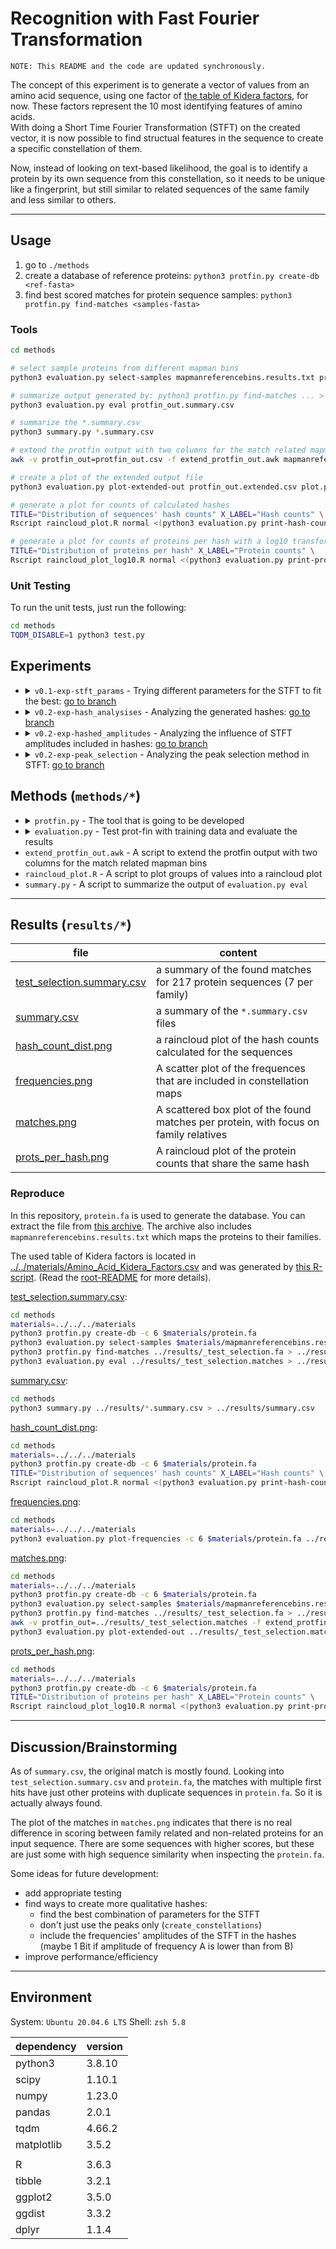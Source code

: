 # Recognition with Fast Fourier Transformation
`NOTE: This README and the code are updated synchronously.`

The concept of this experiment is to generate a vector of values from an amino acid sequence, using one factor of [the table of Kidera factors](../../materials/Amino_Acid_Kidera_Factors.csv), for now. These factors represent the 10 most identifying features of amino acids.<br>
With doing a Short Time Fourier Transformation (STFT) on the created vector, it is now possible to find structual features in the sequence to create a specific constellation of them.

Now, instead of looking on text-based likelihood, the goal is to identify a protein by its own sequence from this constellation, so it needs to be unique like a fingerprint, but still similar to related sequences of the same family and less similar to others.

---

## Usage
1. go to `./methods`
2. create a database of reference proteins: `python3 protfin.py create-db <ref-fasta>`
3. find best scored matches for protein sequence samples: `python3 protfin.py find-matches <samples-fasta>`

### Tools
```sh
cd methods

# select sample proteins from different mapman bins
python3 evaluation.py select-samples mapmanreferencebins.results.txt protein.fa > samples.fa

# summarize output generated by: python3 protfin.py find-matches ... > protfin_out.summary.csv
python3 evaluation.py eval protfin_out.summary.csv

# summarize the *.summary.csv
python3 summary.py *.summary.csv

# extend the protfin output with two columns for the match related mapman bins
awk -v protfin_out=protfin_out.csv -f extend_protfin_out.awk mapmanreferencebins.results.txt > protfin_out.extended.csv 

# create a plot of the extended output file
python3 evaluation.py plot-extended-out protfin_out.extended.csv plot.png

# generate a plot for counts of calculated hashes
TITLE="Distribution of sequences' hash counts" X_LABEL="Hash counts" \
Rscript raincloud_plot.R normal <(python3 evaluation.py print-hash-counts database.pickle) plot.png

# generate a plot for counts of proteins per hash with a log10 transformation
TITLE="Distribution of proteins per hash" X_LABEL="Protein counts" \
Rscript raincloud_plot_log10.R normal <(python3 evaluation.py print-prots-per-hash database.pickle) plot.png
```

### Unit Testing
To run the unit tests, just run the following:
```sh
cd methods
TQDM_DISABLE=1 python3 test.py
```


## Experiments
<ul>
    <li>
        <details>
            <summary><code>v0.1-exp-stft_params</code> - Trying different parameters for the STFT to fit the best: <a href="https://github.com/usadellab/prot-fin/blob/v0.1-exp-stft_params/experiments/recog_with_fft">go to branch</a></summary>
            The creation of the constellation map is based on the STFT.<br>
            To increase the accuracy of the recognition algorithm, it is very important to optimize the parameters to generate the most effective constellation map for a protein.
            <br><br>
            Therefore, window size, overlap and number of selected peaks are passed to <code>prot-fin</code>.<br>
            As every configuration of parameters needs a custom database, this procedure is done in parallel on a compute cluster.<br>
            The results of each recognition process are summarized in <a href="https://github.com/usadellab/prot-fin/blob/v0.1-exp-stft_params/experiments/recog_with_fft/results/stft_param_exp.summary.csv">stft_param_exp.summary.csv</a>.
            <br><br>
            It looks like that the maximum overlap (so hop size of 1) is the best option for accuracy.<br>
            Currently, for window size and selected peaks are further analyses necessary.
        </details>
    </li>
    <li>
        <details>
            <summary><code>v0.2-exp-hash_analysises</code> - Analyzing the generated hashes: <a href="https://github.com/usadellab/prot-fin/blob/v0.2-exp-hash_analysises/experiments/recog_with_fft">go to branch</a></summary>
            The recognition of proteins in protfin is based on hashes.<br>
            To increase the accuracy of the recognition algorithm, a high quantity and quality of hashes is of interest.<br>
            To understand how to improve both efficiently, is the purpose of this experiment.
            <br><br>
            Therefore, hash counts and their components will be analyzed.
            <br><br>
            Currently, there are very many unused hashes that are just ignored, as <a href="https://github.com/usadellab/prot-fin/blob/v0.2-exp-hash_analysises/experiments/recog_with_fft/results/potential_hashes.png">potential_hashes.png</a> implies.
        </details>
    </li>
    <li>
        <details>
            <summary><code>v0.2-exp-hashed_amplitudes</code> - Analyzing the influence of STFT amplitudes included in hashes: <a href="https://github.com/usadellab/prot-fin/blob/v0.2-exp-hashed_amplitudes/experiments/recog_with_fft">go to branch</a></summary>
            The recognition of proteins in protfin is based on hashes.<br>
            Currently, hashes are created of STFT frequency pairs and the distance between them in the constelllation map.<br>
            Including the STFT amplitudes could increase the hashes' quality, as they store more information then.
            <br><br>
            Therefore, the amplitudes will be included in hash generation as the result of the comparisons between the amplitudes of the frequency pairs that are included in a hash.<br>
            So the amplitudes take only a few bits, as the full values may lead to overfitting.
            <br><br>
            Using 1 or 2 bits seems to work good enough, as <a href="https://github.com/usadellab/prot-fin/blob/v0.2-exp-hashed_amplitudes/experiments/recog_with_fft/results/summary.csv">summary.csv</a> implies.<br>
            Currently, only the first rank of matches is analyzed to see if the original match was identified. The other related matches need to be checked on familiarity concerning their mapman bins.
        </details>
    </li>
    <li>
        <details>
            <summary><code>v0.2-exp-peak_selection</code> - Analyzing the peak selection method in STFT: <a href="https://github.com/usadellab/prot-fin/blob/v0.2-exp-peak_selection/experiments/recog_with_fft">go to branch</a></summary>
            To create hashes from a STFT, only a subset of frequencies is selected to be included in the hash generation.<br>
            Currently, the <code>scipy.signal.find_peaks</code> function is used to select the local maxima only. But in case of protein sequences instead of music, this may not be that useful, as the maxima's neighbors could be still relevant for identification of familiar proteins.
            <br><br>
            Therefore, an alternative way of selection is going to be developed. The current approach is to just sort the frequencies by their amplitudes descending and select the first ones.
            <br><br>
            The difference for 5 selected peaks doesn't seem that big, as <a href="https://github.com/usadellab/prot-fin/blob/v0.2-exp-peak_selection/experiments/recog_with_fft/results/summary.csv">summary.csv</a> shows.<br>
            The average match count is lower, but not that much. Further analysises necessary.
        </details>
    </li>
</ul>

## Methods (`methods/*`)
<ul>
    <li>
        <details>
            <summary><code>protfin.py</code> - The tool that is going to be developed</summary>
            <table>
                <th>method</th><th>steps</th>
                <tr>
                    <td>actions.algorithm.kidera:<br><code>get_aa_vector(seq, factor, normalize, file)</code></td>
                    <td>
                        <ul><li>defaults: <code>normalize=True</code>, <code>file="../../../materials/Amino_Acid_Kidera_Factors.csv"</code></li></ul>
                        <ol type="1">
                            <li>read kidera factor values for all amino acids from <code>file</code></li>
                            <li>normalize values by adding the global table mean if <code>normalize</code> is <code>True</code></li>
                            <li>extend value table with columns for symbols representing multiple amino acids, by forming the mean of the corresponding amino acids' vectors</li>
                            <li>extend value table with columns for non-valued amino acids 'O' and 'U', by treating their value as zero</li>
                        </ol>
                    </td>
                </tr>
                <tr>
                    <td>actions.algorithm.constellation:<br><code>create_constellation(aa_vec, window_size, n_peaks, window, **kwargs)</code></td>
                    <td>
                        <ul><li>defaults: <code>n_peaks=0</code>, <code>window="boxcar"</code>, <code>overlap@kwargs=window_size//2</code></li></ul>
                        <ol type="1">
                            <li>Initialize values: equalize <code>window_size</code> to <code>aa_vec</code> if it is greater than the vector size, also set <code>overlap=window_size-1</code> if it is bigger than window size</li>
                            <li>If input sequence is shorter than window size, return empty map</li>
                            <li>Do a STFT on <code>aa_vec</code> with the given parameters</li>
                            <li>for each STF-transformed window, get the n most prominent peaks as set by <code>n_peaks</code> or select all if <code>n_peaks=0</code></li>
                            <li>append all tuples of peak and its amplitude as selected by <code>find_peaks</code> as one whole tuple to the constellation map, so one tuple per window with all its frequencies</li>
                        </ol>
                    </td>
                </tr>
                <tr>
                    <td>actions.algorithm.hash_gen:<br><code>create_hashes(constellation_map, prot_id)</code></td>
                    <td>
                        <ol type="1">
                            <li>
                                for each frequency in each window in the map create combinatorial hashes (anker points) with all upcoming frequencies in the next 2<sup>12</sup> windows:<br>
                                as frequencies use a max. of 5 bits each, the hashes are generated by combining them into a 32-bit int like: <br>
                                <code>(zeros)-(index_diff)-(freq_of_other_pair)-(frequency)</code><br>
                                So currently there are 10 unused bits of zeros that can be assigned in further experiments.
                            </li>
                            <li>save index and protein id for each hash</li>
                        </ol>
                    </td>
                </tr>
                <tr>
                    <td>actions.find_matches:<br><code>score_prots(hashes, database, protein_lookup)</code></td>
                    <td>
                        <ol type="1">
                            <li>for each hash, collect for each protein its offsets to its occurences in the protein sequence</li>
                            <li>for each protein, calculate its Jaccard Similarity Index (JSI)</li>
                            <li>the offset having the most matching occurences and the JSI form the score for a protein, as it is the best fitting constellation of the hashes</li>
                            <li>return the scores as Dictionary of protein identifiers pointing to their scores</li>
                        </ol>
                    </td>
                </tr>
                <tr>
                    <td>actions.create_db:<br><code>create_db(prot_file, db_out)</code></td>
                    <td>
                        <ol type="1">
                            <li>create a database for all proteins in the file by joining the results of <code>create_hashes</code></li>
                            <li>create a protein-lookup as well to get to the hash count for each protein</li>
                            <li>dump both into <code>db_out</code></li>
                        </ol>
                    </td>
                </tr>
                <tr>
                    <td>actions.find_matches:<br><code>find_matches(fasta_file, db_in)</code></td>
                    <td>
                        <ol type="1">
                            <li>for each protein in the file, find all match(es), using the database in <code>db_in</code>, and print them to stdout. The score consists of the custom score multiplied with the JSI</li>
                        </ol>
                    </td>
                </tr>
            </table>
            <h3>Convenience</h3>
            <code>actions.algorithm.hashes_from_seq(seq, prot_id)</code>
            <ul>
                <li>just the workflow <code>seq_to_vectors</code> $\rightarrow$ <code>create_constellation</code> $\rightarrow$ <code>create_hashes</code></li>
            </ul>
            <code>tools.Fasta(fasta_file)</code>
            <ul>
                <li>a class to iterate easily through the fasta file's contents with support of slicing, adding also a progress bar to indicate processed proteins</li>
                <li>currently not validating the file</li>
            </ul>
            <code>tools.count_appearances_in_file(pattern, file)</code>
            <ul>
                <li>used to count fastly e.g. the number of proteins in a file, which is necessary to create an appropriate progress bar</li>
            </ul>
            <code>tools.verify_type(val, ty)</code>
            <ul>
                <li>used in unit tests to easily and deeply verify a value's data type</li>
            </ul>
            <code>tools.divide_evenly(num, n_parts)</code>
            <ul>
                <li>currently used to easily divide <code>num</code> tasks equally among assigned cores</li>
            </ul>
            <code>tools.pd_read_chunkwise(csv_file, chunksize)</code>
            <ul>
                <li>used for chunkwise iteration over the protfin output csv to reduce memory usage</li>
                <li>a returned item stores all matches of one input protein</li>
            </ul>
        </details>
    </li>
    <li>
        <details>
            <summary><code>evaluation.py</code> - Test prot-fin with training data and evaluate the results</summary>
            <table>
                <th>method</th><th>steps</th>
                <tr>
                    <td><code>evaluate_protfin(protfin_out_file)</code></td>
                    <td>
                        <ol type="1">
                            <li>for each output in <code>protfin_out_file</code>, extract the matches' data and count them</li>
                            <li>collect the input specific data from below the output</li>
                            <li>store everything into a dataframe and write it as csv to stdout</li>
                        </ol>
                    </td>
                </tr>
                <tr>
                    <td><code>select_samples(mapman, protein_file, samples_per_family)</code></td>
                    <td>
                        <ol type="1">
                            <li>identify the protein families in <code>mapman</code> file</li>
                            <li>for each family, select randomly <code>samples_per_family</code> proteins</li>
                            <li>find the selected proteins in <code>protein_file</code> and write them as new FASTA formatted output to stdout</li>
                        </ol>
                    </td>
                </tr>
                <tr>
                    <td><code>print_hash_counts(database)</code></td>
                    <td>
                        <ol type="1">
                            <li>Extract the hash counts from the protein lookup in <code>database</code></li>
                            <li>Print the extracted values comma separated to stdout</li>
                        </ol>
                    </td>
                </tr>
                <tr>
                    <td><code>print_prots_per_hash(database)</code></td>
                    <td>
                        <ol type="1">
                            <li>Extract the counts of proteins per hash from the <code>database</code></li>
                            <li>Print the extracted values comma separated to stdout</li>
                        </ol>
                    </td>
                </tr>
                <tr>
                    <td><code>plot_frequencies(prot_file, out_file, cpu_count)</code></td>
                    <td>
                        <ol type="1">
                            <li>Create the constellation maps of all sequences and collect the selected frequencies</li>
                            <li>Plot the frequences' rates and indicate how many sequences share a frequence</li>
                        </ol>
                    </td>
                </tr>
                <tr>
                    <td><code>plot_extended_out(ext_out, plot_out)</code></td>
                    <td>
                        <ol type="1">
                            <li>Iterate through the proteins' matches and plot a box of the scores of each</li>
                            <li>Also add dots for each score of family and non-family matches</li>
                        </ol>
                    </td>
                </tr>
            </table>
        </details>
    </li>
    <li><code>extend_protfin_out.awk</code> - A script to extend the protfin output with two columns for the match related mapman bins</li>
    <li><code>raincloud_plot.R</code> - A script to plot groups of values into a raincloud plot</li>
    <li><code>summary.py</code> - A script to summarize the output of <code>evaluation.py eval</code></li>
</ul>

---
## Results (`results/*`)
|                          file                            |     content
|----------------------------------------------------------|------------------
|[test_selection.summary.csv](./results/test_selection.summary.csv)|a summary of the found matches for 217 protein sequences (7 per family)
|[summary.csv](./results/summary.csv)|a summary of the `*.summary.csv` files
|[hash_count_dist.png](./results/hash_count_dist.png)|a raincloud plot of the hash counts calculated for the sequences
|[frequencies.png](./results/frequencies.png)|A scatter plot of the frequences that are included in constellation maps
|[matches.png](./results/matches.png)|A scattered box plot of the found matches per protein, with focus on family relatives
|[prots_per_hash.png](./results/prots_per_hash.png)|A raincloud plot of the protein counts that share the same hash

### Reproduce
In this repository, `protein.fa` is used to generate the database. You can extract the file from [this archive](https://github.com/usadellab/prot-fin/raw/5be77c4247327e3958c89200c03a938ec4734834/material/Mapman_reference_DB_202310.tar.bz2). The archive also includes `mapmanreferencebins.results.txt` which maps the proteins to their families.

The used table of Kidera factors is located in [../../materials/Amino_Acid_Kidera_Factors.csv](../../materials/Amino_Acid_Kidera_Factors.csv) and was generated by [this R-script](https://github.com/usadellab/prot-fin/blob/5be77c4247327e3958c89200c03a938ec4734834/methods/Amino_Acid_Kidera_Factors.R). (Read the [root-README](../../README.md) for more details).

[test_selection.summary.csv](./results/test_selection.summary.csv):
```sh
cd methods
materials=../../../materials
python3 protfin.py create-db -c 6 $materials/protein.fa
python3 evaluation.py select-samples $materials/mapmanreferencebins.results.txt $materials/protein.fa -s 7 > ../results/_test_selection.fa
python3 protfin.py find-matches ../results/_test_selection.fa > ../results/_test_selection.matches
python3 evaluation.py eval ../results/_test_selection.matches > ../results/test_selection.summary.csv
```

[summary.csv](./results/summary.csv):
```sh
cd methods
python3 summary.py ../results/*.summary.csv > ../results/summary.csv
```

[hash_count_dist.png](./results/hash_count_dist.png):
```sh
cd methods
materials=../../../materials
python3 protfin.py create-db -c 6 $materials/protein.fa
TITLE="Distribution of sequences' hash counts" X_LABEL="Hash counts" \
Rscript raincloud_plot.R normal <(python3 evaluation.py print-hash-counts database.pickle) ../results/hash_count_dist.png
```

[frequencies.png](./results/frequencies.png):
```sh
cd methods
materials=../../../materials
python3 evaluation.py plot-frequencies -c 6 $materials/protein.fa ../results/frequencies.png
```

[matches.png](./results/matches.png):
```sh
cd methods
materials=../../../materials
python3 protfin.py create-db -c 6 $materials/protein.fa
python3 evaluation.py select-samples $materials/mapmanreferencebins.results.txt $materials/protein.fa -s 7 > ../results/_test_selection.fa
python3 protfin.py find-matches ../results/_test_selection.fa > ../results/_test_selection.matches
awk -v protfin_out=../results/_test_selection.matches -f extend_protfin_out.awk ../../../materials/mapmanreferencebins.results.txt > ../results/_test_selection.matches.extended
python3 evaluation.py plot-extended-out ../results/_test_selection.matches.extended ../results/matches.png
```

[prots_per_hash.png](./results/prots_per_hash.png):
```sh
cd methods
materials=../../../materials
python3 protfin.py create-db -c 6 $materials/protein.fa
TITLE="Distribution of proteins per hash" X_LABEL="Protein counts" \
Rscript raincloud_plot_log10.R normal <(python3 evaluation.py print-prots-per-hash database.pickle) ../results/prots_per_hash.png
```

---
## Discussion/Brainstorming
As of <code>summary.csv</code>, the original match is mostly found. Looking into <code>test_selection.summary.csv</code> and <code>protein.fa</code>, the matches with multiple first hits have just other proteins with duplicate sequences in <code>protein.fa</code>.
So it is actually always found.

The plot of the matches in <code>matches.png</code> indicates that there is no real difference in scoring between family related and non-related proteins for an input sequence. There are some sequences with higher scores, but these are just some with high sequence similarity when inspecting the <code>protein.fa</code>.

Some ideas for future development:
 - add appropriate testing
 - find ways to create more qualitative hashes:
   - find the best combination of parameters for the STFT
   - don't just use the peaks only (`create_constellations`)
   - include the frequencies' amplitudes of the STFT in the hashes (maybe 1 Bit if amplitude of frequency A is lower than from B)
 - improve performance/efficiency

---
## Environment

System: `Ubuntu 20.04.6 LTS`
Shell: `zsh 5.8`

| dependency | version |
|------------|---------|
|   python3  | 3.8.10  |
|    scipy   | 1.10.1  |
|    numpy   | 1.23.0  |
|   pandas   |  2.0.1  |
|    tqdm    | 4.66.2  |
| matplotlib |  3.5.2  |
|            |         |
|      R     |  3.6.3  |
|   tibble   |  3.2.1  |
|   ggplot2  |  3.5.0  |
|   ggdist   |  3.3.2  |
|   dplyr    |  1.1.4  |
